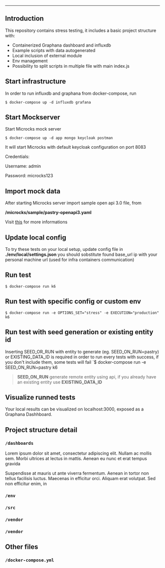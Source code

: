 ---------------------
## Introduction 
This repository contains stress testing, it includes a basic project structure with:
- Containerized Graphana dashboard and influxdb
- Example scripts with data autogenerated
- Local inclusion of external module
- Env management
- Possibility to split scripts in multiple file with main index.js

## Start infrastructure
In order to run influxdb and graphana from docker-compose, run

`$ docker-compose up -d influxdb grafana`

## Start Mockserver
Start Microcks mock server

`$ docker-compose up -d app mongo keycloak postman`

It will start Microcks with default keycloak configuration on port 8083

Credentials:

Username: admin

Password: microcks123

## Import mock data
After starting Microcks server import sample open api 3.0 file, from 

**/microcks/sample/pastry-openapi3.yaml**

Visit 
[this](https://microcks.io/) for more informations

## Update local config
To try these tests on your local setup, update config file in **./env/local/settings.json** you should sobstitute found base_url ip with your personal machine url (used for infra containers communication)

## Run test
`$ docker-compose run k6`

## Run test with specific config or custom env
`$ docker-compose run -e OPTIONS_SET="stress" -e EXECUTION="production" k6`

## Run test with seed generation or existing entity id
Inserting SEED_OR_RUN with entity to generate (eg. SEED_ON_RUN=pastry) or EXISTING_DATA_ID is required in order to run every tests with success, if you don't include them, some tests will fail
`$ docker-compose run -e SEED_ON_RUN=pastry k6
> **SEED_ON_RUN**  generate remote entity using api, if you already have an existing entity use **EXISTING_DATA_ID**

## Visualize runned tests
Your local results can be visualized on localhost:3000, exposed as a Graphana Dashhboard.

## Project structure detail
### `/dashboards`

Lorem ipsum dolor sit amet, consectetur adipiscing elit. Nullam ac mollis sem. Morbi ultrices at lectus
in mattis. Aenean eu nunc et erat tempus gravida

Suspendisse at mauris ut ante viverra fermentum. Aenean in tortor non tellus facilisis luctus. Maecenas in efficitur orci. Aliquam erat volutpat. Sed non efficitur enim, in
### `/env`
### `/src`
### `/vendor`
### `/vendor`

## Other files
### `/docker-compose.yml`
